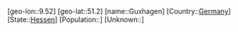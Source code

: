 ﻿---
location: [51.2,9.52]
type: City
tags:
- geo/City


SpocWebEntityId: 30650
isDeleted: false
confidential: public

---
[geo-lon::9.52]
[geo-lat::51.2]
[name::Guxhagen]
[Country::[Germany](geo/Continent/Europe/Germany.md)]
[State::[Hessen](geo/Continent/Europe/Germany/Hessen.md)]
[Population::]
[Unknown::]

